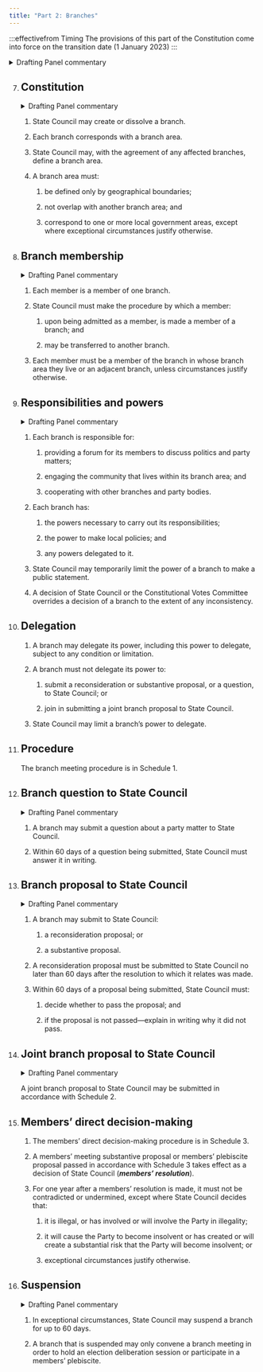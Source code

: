 ```yaml
---
title: "Part 2: Branches"
---
```


:::effectivefrom Timing
The provisions of this part of the Constitution come into force
on the transition date (1 January 2023)
:::


<details>

<summary>Drafting Panel commentary</summary>

<u>At a glance</u>

* Provides for the establishment and geographic definition of branches.

* Provides for members to be branch members.

* Sets out branch responsibilities and powers.

* Empowers branches to delegate their powers.

* Provides ways for branches to hold State Council to account, including the
  power to make joint branch proposals leading to a possible members’ meeting
  and members’ plebiscite.

* Provides for the suspension of branches.

* [Schedule 1](./schedule-01-branch-meeting-procedure.md) provides Branch meeting procedures.

<u>Summary and Explanation</u>

This part largely reflects the current arrangements, with the exception that some of the
administrative and office-bearer requirements in the current Constitution have been
removed. For example, a small branch might choose to have only a
Convenor/Secretary, or a ‘Coordinator’, rather than having the full suite of office bearer
positions.

State Council retains the power to establish and disestablish branches but would now
require the agreement of the relevant branches to redefine a branch area. The default
position is that a branch must be defined by local government boundaries (clause 7(4)
(c)).

Clause 8 defines branch membership, which is essentially unchanged but is clarified.

Clause 9 sets out the powers of branches, including powers to make local policies and
engage with the community. Branch decisions are subject to contrary State Council
decisions, and State Council may, but only temporarily, suspend the power of a branch
to make public statements.

Clause 12 adds a new power for branches to formally submit a question to State
Council and receive an answer within 60 days.

Clause 13 creates new powers for branches to propose a reconsideration proposal – to
propose to State Council that it rescind a State Council or senior party body decision
they don’t like. A branch can also forward a substantive proposal. If they do this, State
Council must consider what they have put forward, and if State Council does not agree,
it must explain why in writing. State Council can adopt a reconsideration proposal by a
simple majority.

An example of a reconsideration-proposal in practice is:

<subclause-letters>

1. State Council decides by consensus in June to establish a Committee on Rural Policy;

2. North-East Victoria Branch moves a reconsideration proposal in July because it thinks its voice was not
   heard, and this new Committee will undermine the role of the Country Greens Network;

3. State Council, at its August meeting is divided, but votes 8 to 7 in favour of
  rescinding its earlier decision so it can consider the matter further;
  
4. any further decision is made in the ordinary way.

</subclause-letters>

This makes it easier for branches to have the State Council reconsider a matter when it
may not have heard directly from a branch at an earlier meeting.

Clause 16 allows the State Council to suspend a branch, but only in exceptional
circumstances and only for 60 days.

</details>

7. ## Constitution

    <details><summary>Drafting Panel commentary</summary>
    State Council retains the power to establish and disestablish branches but would now
    require the agreement of the relevant branches to redefine a branch area. The default
    position is that a branch must be defined by local government boundaries (clause 7(4)
    (c)).
    </details>

    1.  State Council may create or dissolve a branch.

    2.  Each branch corresponds with a branch area.

    3.  State Council may, with the agreement of any affected
        branches, define a branch area.

    4.  A branch area must:

        <subclause-letters>

        1.  be defined only by geographical boundaries;

        2.  not overlap with another branch area; and

        3.  correspond to one or more local government areas, except
            where exceptional circumstances justify otherwise.

        </subclause-letters>

8. ## Branch membership

    <details><summary>Drafting Panel commentary</summary>
    Clause 8 defines branch membership, which is essentially unchanged but is clarified.
    </details>

    1.  Each member is a member of one branch.

    2.  State Council must make the procedure by which a member:

        <subclause-letters>

        1.  upon being admitted as a member, is made a member of a
            branch; and

        2.  may be transferred to another branch.

        </subclause-letters>

    3.  Each member must be a member of the branch in whose branch
        area they live or an adjacent branch, unless circumstances
        justify otherwise.

9. ## Responsibilities and powers

    <details><summary>Drafting Panel commentary</summary>
    Clause 9 sets out the powers of branches, including powers to make local policies and
    engage with the community. Branch decisions are subject to contrary State Council
    decisions, and State Council may, but only temporarily, suspend the power of a branch
    to make public statements.
    </details>

    1.  Each branch is responsible for:

        <subclause-letters>

        1.  providing a forum for its members to discuss politics
            and party matters;

        2.  engaging the community that lives within its branch
            area; and

        3.  cooperating with other branches and party bodies.

        </subclause-letters>

    2.  Each branch has:

        <subclause-letters>

        1.  the powers necessary to carry out its responsibilities;

        2.  the power to make local policies; and

        3.  any powers delegated to it.

        </subclause-letters>

    3.  State Council may temporarily limit the power of a branch to
        make a public statement.

    4.  A decision of State Council or the Constitutional Votes
        Committee overrides a decision of a branch to the extent of
        any inconsistency.

10. ## Delegation

    1.  A branch may delegate its power, including this power to
        delegate, subject to any condition or limitation.

    2.  A branch must not delegate its power to:

        <subclause-letters>

        1.  submit a reconsideration or substantive proposal, or a
            question, to State Council; or

        2.  join in submitting a joint branch proposal to State
            Council.

        </subclause-letters>

    3.  State Council may limit a branch’s power to delegate.

11. ## Procedure

    The branch meeting procedure is in Schedule 1.

12. ## Branch question to State Council

    <details><summary>Drafting Panel commentary</summary>
    Clause 12 adds a new power for branches to formally submit a question to State
    Council and receive an answer within 60 days.
    </details>

    1.  A branch may submit a question about a party matter to State
        Council.

    2.  Within 60 days of a question being submitted, State Council must
        answer it in writing.

13. ## Branch proposal to State Council

    <details><summary>Drafting Panel commentary</summary>
    Clause 13 creates new powers for branches to propose a reconsideration proposal – to
    propose to State Council that it rescind a State Council or senior party body decision
    they don’t like. A branch can also forward a substantive proposal. If they do this, State
    Council must consider what they have put forward, and if State Council does not agree,
    it must explain why in writing. State Council can adopt a reconsideration proposal by a
    simple majority.

    An example of a reconsideration-proposal in practice is:

    <subclause-letters>

    1. State Council decides by consensus in June to establish a Committee on Rural Policy;

    2. North-East Victoria Branch moves a reconsideration proposal in July because it thinks its voice was not
    heard, and this new Committee will undermine the role of the Country Greens Network;

    3. State Council, at its August meeting is divided, but votes 8 to 7 in favour of
    rescinding its earlier decision so it can consider the matter further;
    
    4. any further decision is made in the ordinary way.

    </subclause-letters>

    This makes it easier for branches to have the State Council reconsider a matter when it
    may not have heard directly from a branch at an earlier meeting.
    </details>

    1.  A branch may submit to State Council:

        <subclause-letters>

        1.  a reconsideration proposal; or

        2.  a substantive proposal.

        </subclause-letters>

    2.  A reconsideration proposal must be submitted to State Council no
        later than 60 days after the resolution to which it relates was
        made.

    3.  Within 60 days of a proposal being submitted, State Council
        must:

        <subclause-letters>

        1.  decide whether to pass the proposal; and

        2.  if the proposal is not passed—explain in writing why it did
            not pass.

        </subclause-letters>

14. ## Joint branch proposal to State Council

    <details><summary>Drafting Panel commentary</summary>
    Clause 2 on policy requires that party policy and the party strategy generally only be made by members through a participatory process, by consensus (or a 75% vote) of members participating. State Council can make a policy or the party strategy in urgent circumstances. The clause also reflects our existing hierarchy of national, state and local policies.
    </details>

    A joint branch proposal to State Council may be submitted in accordance
    with Schedule 2.

15. ## Members’ direct decision-making

    1.  The members’ direct decision-making procedure is in Schedule 3.

    2.  A members’ meeting substantive proposal or members’ plebiscite
        proposal passed in accordance with Schedule 3 takes effect as a
        decision of State Council (***members’ resolution***).

    3.  For one year after a members’ resolution is made, it must not be
        contradicted or undermined, except where State Council decides
        that:

        <subclause-letters>

        1.  it is illegal, or has involved or will involve the Party in
            illegality;

        2.  it will cause the Party to become insolvent or has created
            or will create a substantial risk that the Party will become
            insolvent; or

        3.  exceptional circumstances justify otherwise.

        </subclause-letters>

16. ## Suspension

    <details><summary>Drafting Panel commentary</summary>
    Clause 16 allows the State Council to suspend a branch, but only in exceptional
    circumstances and only for 60 days.
    </details>

    1.  In exceptional circumstances, State Council may suspend a branch
    for up to 60 days.

    2.  A branch that is suspended may only convene a branch meeting in
        order to hold an election deliberation session or participate in
        a members’ plebiscite.



